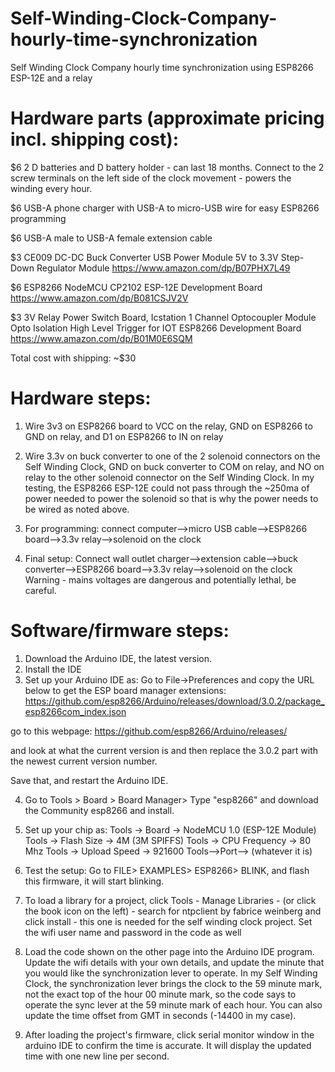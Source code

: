 # Self-Winding-Clock-Company-hourly-time-synchronization
Self Winding Clock Company hourly time synchronization using ESP8266 ESP-12E and a relay

# Hardware parts (approximate pricing incl. shipping cost):
$6 2 D batteries and D battery holder - can last 18 months.  Connect to the 2 screw terminals on the left side of the clock movement - powers the winding every hour. 

$6 USB-A phone charger with USB-A to micro-USB wire for easy ESP8266 programming

$6 USB-A male to USB-A female extension cable

$3 CE009 DC-DC Buck Converter USB Power Module 5V to 3.3V Step-Down Regulator Module https://www.amazon.com/dp/B07PHX7L49

$6 ESP8266 NodeMCU CP2102 ESP-12E Development Board https://www.amazon.com/dp/B081CSJV2V

$3 3V Relay Power Switch Board, Icstation 1 Channel Optocoupler Module Opto Isolation High Level Trigger for IOT ESP8266 Development Board https://www.amazon.com/dp/B01M0E6SQM

Total cost with shipping: ~$30

# Hardware steps:
1. Wire 3v3 on ESP8266 board to VCC on the relay, GND on ESP8266 to GND on relay, and D1 on ESP8266 to IN on relay

2. Wire 3.3v on buck converter to one of the 2 solenoid connectors on the Self Winding Clock, GND on buck converter to COM on relay, and NO on relay to the other solenoid connector on the Self Winding Clock.  In my testing, the ESP8266 ESP-12E could not pass through the ~250ma of power needed to power the solenoid so that is why the power needs to be wired as noted above.

3. For programming:  connect computer-->micro USB cable-->ESP8266 board-->3.3v relay-->solenoid on the clock

4. Final setup: Connect wall outlet charger-->extension cable-->buck converter-->ESP8266 board-->3.3v relay-->solenoid on the clock
Warning - mains voltages are dangerous and potentially lethal, be careful.


# Software/firmware steps:
1. Download the Arduino IDE, the latest version.
2. Install the IDE
3. Set up your Arduino IDE as: Go to File->Preferences and copy the URL below to get the ESP board manager extensions: https://github.com/esp8266/Arduino/releases/download/3.0.2/package_esp8266com_index.json

go to this webpage:
https://github.com/esp8266/Arduino/releases/

and look at what the current version is and then replace the 3.0.2 part with the newest current version number.

Save that, and restart the Arduino IDE.

4. Go to Tools > Board > Board Manager> Type "esp8266" and download the Community esp8266 and install.

5. Set up your chip as: Tools -> Board -> NodeMCU 1.0 (ESP-12E Module) 
Tools -> Flash Size -> 4M (3M SPIFFS) 
Tools -> CPU Frequency -> 80 Mhz 
Tools -> Upload Speed -> 921600 
Tools-->Port--> (whatever it is)

6. Test the setup:  Go to FILE> EXAMPLES> ESP8266> BLINK, and flash this firmware, it will start blinking.

7.  To load a library for a project, click Tools - Manage Libraries - (or click the book icon on the left) - search for ntpclient by fabrice weinberg and click install - this one is needed for the self winding clock project.  Set the wifi user name and password in the code as well

8. Load the code shown on the other page into the Arduino IDE program.  Update the wifi details with your own details, and update the minute that you would like the synchronization lever to operate.  In my Self Winding Clock, the synchronization lever brings the clock to the 59 minute mark, not the exact top of the hour 00 minute mark, so the code says to operate the sync lever at the 59 minute mark of each hour.  You can also update the time offset from GMT in seconds (-14400 in my case).

9. After loading the project's firmware, click serial monitor window in the arduino IDE to confirm the time is accurate.  It will display the updated time with one new line per second.
